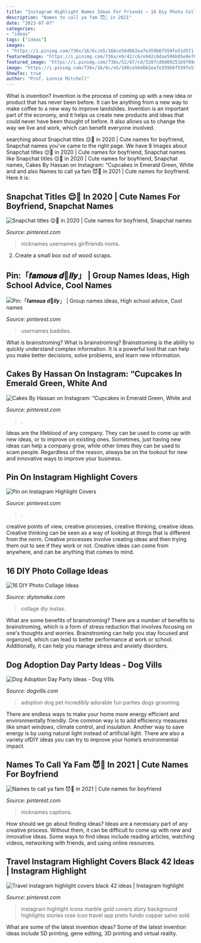 ```yaml
---
title: "Instagram Highlight Names Ideas For Friends ~ 16 Diy Photo Collage Ideas"
description: "Names to call ya fam 😈🤪 in 2021"
date: "2023-07-07"
categories:
- "ideas"
tags: ["ideas"]
images:
- "https://i.pinimg.com/736x/16/6c/e5/166ce56d662ea7e359b6f559fe51d571.jpg"
featuredImage: "https://i.pinimg.com/736x/e9/42/c6/e942c6dae596b05e0e78f403f8255c87.jpg"
featured_image: "https://i.pinimg.com/736x/52/87/cd/5287cd6809251b9f89a95c737b1606bd.jpg"
image: "https://i.pinimg.com/736x/16/6c/e5/166ce56d662ea7e359b6f559fe51d571.jpg"
ShowToc: true
author: "Prof. Lonnie Mitchell"
---
```



What is invention?
Invention is the process of coming up with a new idea or product that has never been before. It can be anything from a new way to make coffee to a new way to improve landslides. 
Invention is an important part of the economy, and it helps us create new products and ideas that could never have been thought of before. It also allows us to change the way we live and work, which can benefit everyone involved.

	

		
searching about Snapchat titles 😌🤍 in 2020 | Cute names for boyfriend, Snapchat names you've came to the right page. We have 8 Images about Snapchat titles 😌🤍 in 2020 | Cute names for boyfriend, Snapchat names like Snapchat titles 😌🤍 in 2020 | Cute names for boyfriend, Snapchat names, Cakes By Hassan on Instagram: “Cupcakes in Emerald Green, White and and also Names to call ya fam 😈🤪 in 2021 | Cute names for boyfriend. Here it is:
		
    
## Snapchat Titles 😌🤍 In 2020 | Cute Names For Boyfriend, Snapchat Names

<img loading=lazy src="https://i.pinimg.com/736x/e9/42/c6/e942c6dae596b05e0e78f403f8255c87.jpg" onerror="this.onerror=null;this.src='https://tse4.mm.bing.net/th?id=OIP.4HGMrtKg0lyivEDlnH9TkQHaOs&amp;pid=15.1';" alt="Snapchat titles 😌🤍 in 2020 | Cute names for boyfriend, Snapchat names">

_Source: pinterest.com_

>nicknames usernames girlfriends noms. 

	

2. Create a small box out of wood scraps.

    
## Pin:「𝒇𝒂𝒎𝒐𝒖𝒔 𝒅🍪𝒍𝒍𝒚」 | Group Names Ideas, High School Advice, Cool Names

<img loading=lazy src="https://i.pinimg.com/736x/52/87/cd/5287cd6809251b9f89a95c737b1606bd.jpg" onerror="this.onerror=null;this.src='https://tse1.mm.bing.net/th?id=OIP.C-Ro4hElzNd4tjLbs0mxegHaHa&amp;pid=15.1';" alt="Pin:「𝒇𝒂𝒎𝒐𝒖𝒔 𝒅🍪𝒍𝒍𝒚」 | Group names ideas, High school advice, Cool names">

_Source: pinterest.com_

>usernames baddies. 

	

What is brainstroming?
What is brainstroming? Brainstroming is the ability to quickly understand complex information. It is a powerful tool that can help you make better decisions, solve problems, and learn new information.

    
## Cakes By Hassan On Instagram: “Cupcakes In Emerald Green, White And

<img loading=lazy src="https://i.pinimg.com/736x/40/39/a2/4039a2c1c48d66b5751fac7589a77c10.jpg" onerror="this.onerror=null;this.src='https://tse4.mm.bing.net/th?id=OIP.NlaBM-nOwclh2yvqU-5LFQHaJQ&amp;pid=15.1';" alt="Cakes By Hassan on Instagram: “Cupcakes in Emerald Green, White and">

_Source: pinterest.com_

>. 

	

Ideas are the lifeblood of any company. They can be used to come up with new ideas, or to improve on existing ones. Sometimes, just having new ideas can help a company grow, while other times they can be used to scam people. Regardless of the reason, always be on the lookout for new and innovative ways to improve your business.

    
## Pin On Instagram Highlight Covers

<img loading=lazy src="https://i.pinimg.com/736x/84/8d/cb/848dcbd175fe4d2077c5eba6c61d8907.jpg" onerror="this.onerror=null;this.src='https://tse1.mm.bing.net/th?id=OIP.wtyFD9EgpUZ-ye4RQ8f2NQHaNK&amp;pid=15.1';" alt="Pin on Instagram Highlight Covers">

_Source: pinterest.com_

>. 

	

creative points of view, creative processes, creative thinking, creative ideas.
Creative thinking can be seen as a way of looking at things that is different from the norm. Creative processes involve creating ideas and then trying them out to see if they work or not. Creative ideas can come from anywhere, and can be anything that comes to mind.

    
## 16 DIY Photo Collage Ideas

<img loading=lazy src="https://www.diytomake.com/wp-content/uploads/2015/10/DIY-Photo-Collage-Instax-Wall.jpg" onerror="this.onerror=null;this.src='https://tse3.mm.bing.net/th?id=OIP.o9Lp4PELRJx9TBYauYXAlwHaLH&amp;pid=15.1';" alt="16 DIY Photo Collage Ideas">

_Source: diytomake.com_

>collage diy instax. 

	

What are some benefits of brainstroming?
There are a number of benefits to brainstroming, which is a form of stress reduction that involves focusing on one's thoughts and worries. Brainstroming can help you stay focused and organized, which can lead to better performance at work or school. Additionally, it can help you manage stress and anxiety disorders.

    
## Dog Adoption Day Party Ideas - Dog Vills

<img loading=lazy src="https://www.dogvills.com/wp-content/uploads/2015/03/Adoption-Day-Party-Ideas.jpg" onerror="this.onerror=null;this.src='https://tse4.mm.bing.net/th?id=OIP.CSli0lynHQukLDijgS5_AwHaKl&amp;pid=15.1';" alt="Dog Adoption Day Party Ideas - Dog Vills">

_Source: dogvills.com_

>adoption dog pet incredibly adorable fun parties dogs grooming. 

	

There are endless ways to make your home more energy efficient and environmentally friendly. One common way is to add efficiency measures like smart windows, climate control, and insulation. Another way to save energy is by using natural light instead of artificial light. There are also a variety ofDIY ideas you can try to improve your home’s environmental impact.

    
## Names To Call Ya Fam 😈🤪 In 2021 | Cute Names For Boyfriend

<img loading=lazy src="https://i.pinimg.com/736x/16/6c/e5/166ce56d662ea7e359b6f559fe51d571.jpg" onerror="this.onerror=null;this.src='https://tse4.mm.bing.net/th?id=OIP.riPJGoORSNsjpYWjEIwZBQHaMM&amp;pid=15.1';" alt="Names to call ya fam 😈🤪 in 2021 | Cute names for boyfriend">

_Source: pinterest.com_

>nicknames captions. 

	

How should we go about finding ideas?
Ideas are a necessary part of any creative process. Without them, it can be difficult to come up with new and innovative ideas. Some ways to find ideas include reading articles, watching videos, networking with friends, and using online resources.

    
## Travel Instagram Highlight Covers Black 42 Ideas | Instagram Highlight

<img loading=lazy src="https://i.pinimg.com/736x/5e/d7/95/5ed79525cb7904399f07c0be61f79977.jpg" onerror="this.onerror=null;this.src='https://tse4.mm.bing.net/th?id=OIP.YIKUvOSJ8PjSwaG8RC6e0QAAAA&amp;pid=15.1';" alt="Travel instagram highlight covers black 42 ideas | Instagram highlight">

_Source: pinterest.com_

>instagram highlight icons marble gold covers story background highlights stories rose icon travel app preto fundo copper salvo sold. 

	

What are some of the latest invention ideas?
Some of the latest invention ideas include 5D printing, gene editing, 3D printing and virtual reality.

